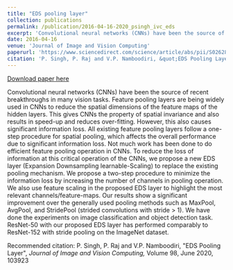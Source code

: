 ```yaml
---
title: "EDS pooling layer"
collection: publications
permalink: /publication/2016-04-16-2020_psingh_ivc_eds
excerpt: 'Convolutional neural networks (CNNs) have been the source of recent breakthroughs in many vision tasks. Feature pooling layers are being widely used in CNNs to reduce the spatial dimensions of the feature maps of the hidden layers. This gives CNNs the property of spatial invariance and also results in speed-up and reduces over-fitting. However, this also causes significant information loss. All existing feature pooling layers follow a one-step procedure for spatial pooling, which affects the overall performance due to significant information loss. Not much work has been done to do efficient feature pooling operation in CNNs. To reduce the loss of information at this critical operation of the CNNs, we propose a new EDS layer (Expansion Downsampling learnable-Scaling) to replace the existing pooling mechanism. We propose a two-step procedure to minimize the information loss by increasing the number of channels in pooling operation. We also use feature scaling in the proposed EDS layer to highlight the most relevant channels/feature-maps. Our results show a significant improvement over the generally used pooling methods such as MaxPool, AvgPool, and StridePool (strided convolutions with stride > 1). We have done the experiments on image classification and object detection task. ResNet-50 with our proposed EDS layer has performed comparably to ResNet-152 with stride pooling on the ImageNet dataset.'
date: 2016-04-16
venue: 'Journal of Image and Vision Computing'
paperurl: 'https://www.sciencedirect.com/science/article/abs/pii/S026288562030055X'
citation: 'P. Singh, P. Raj and V.P. Namboodiri, &quot;EDS Pooling Layer&quot;, <i> Journal of Image and Vision Computing,</i> Volume 98, June 2020, 103923'
---
```


<a href='https://www.sciencedirect.com/science/article/abs/pii/S026288562030055X'>Download paper here</a>

Convolutional neural networks (CNNs) have been the source of recent breakthroughs in many vision tasks. Feature pooling layers are being widely used in CNNs to reduce the spatial dimensions of the feature maps of the hidden layers. This gives CNNs the property of spatial invariance and also results in speed-up and reduces over-fitting. However, this also causes significant information loss. All existing feature pooling layers follow a one-step procedure for spatial pooling, which affects the overall performance due to significant information loss. Not much work has been done to do efficient feature pooling operation in CNNs. To reduce the loss of information at this critical operation of the CNNs, we propose a new EDS layer (Expansion Downsampling learnable-Scaling) to replace the existing pooling mechanism. We propose a two-step procedure to minimize the information loss by increasing the number of channels in pooling operation. We also use feature scaling in the proposed EDS layer to highlight the most relevant channels/feature-maps. Our results show a significant improvement over the generally used pooling methods such as MaxPool, AvgPool, and StridePool (strided convolutions with stride > 1). We have done the experiments on image classification and object detection task. ResNet-50 with our proposed EDS layer has performed comparably to ResNet-152 with stride pooling on the ImageNet dataset.

Recommended citation: P. Singh, P. Raj and V.P. Namboodiri, "EDS Pooling Layer", <i> Journal of Image and Vision Computing,</i> Volume 98, June 2020, 103923